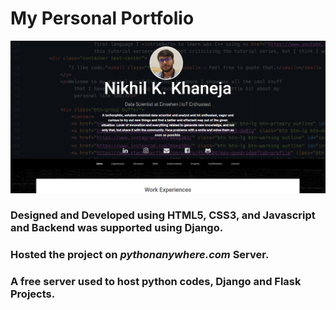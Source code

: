 # My Personal Portfolio
![alt text](https://github.com/nikhilkhaneja/myproject/blob/master/Capture1.PNG)
### Designed and Developed using HTML5, CSS3, and Javascript and Backend was supported using Django.
### Hosted the project on *pythonanywhere.com* Server.
### A free server used to host python codes, Django and Flask Projects.

